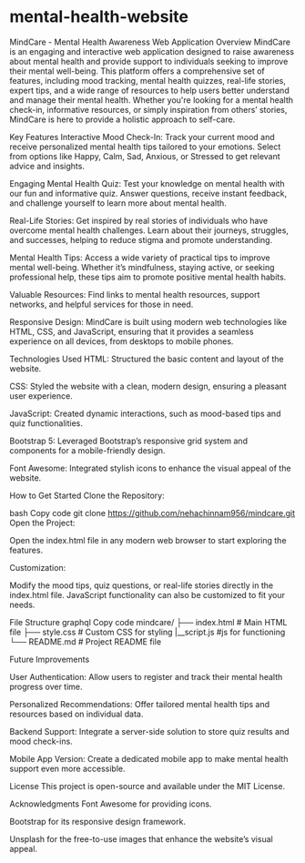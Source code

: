 # mental-health-website
MindCare - Mental Health Awareness Web Application
Overview
MindCare is an engaging and interactive web application designed to raise awareness about mental health and provide support to individuals seeking to improve their mental well-being. This platform offers a comprehensive set of features, including mood tracking, mental health quizzes, real-life stories, expert tips, and a wide range of resources to help users better understand and manage their mental health. Whether you're looking for a mental health check-in, informative resources, or simply inspiration from others’ stories, MindCare is here to provide a holistic approach to self-care.

Key Features
Interactive Mood Check-In: Track your current mood and receive personalized mental health tips tailored to your emotions. Select from options like Happy, Calm, Sad, Anxious, or Stressed to get relevant advice and insights.

Engaging Mental Health Quiz: Test your knowledge on mental health with our fun and informative quiz. Answer questions, receive instant feedback, and challenge yourself to learn more about mental health.

Real-Life Stories: Get inspired by real stories of individuals who have overcome mental health challenges. Learn about their journeys, struggles, and successes, helping to reduce stigma and promote understanding.

Mental Health Tips: Access a wide variety of practical tips to improve mental well-being. Whether it’s mindfulness, staying active, or seeking professional help, these tips aim to promote positive mental health habits.

Valuable Resources: Find links to mental health resources, support networks, and helpful services for those in need.

Responsive Design: MindCare is built using modern web technologies like HTML, CSS, and JavaScript, ensuring that it provides a seamless experience on all devices, from desktops to mobile phones.

Technologies Used
HTML: Structured the basic content and layout of the website.

CSS: Styled the website with a clean, modern design, ensuring a pleasant user experience.

JavaScript: Created dynamic interactions, such as mood-based tips and quiz functionalities.

Bootstrap 5: Leveraged Bootstrap’s responsive grid system and components for a mobile-friendly design.

Font Awesome: Integrated stylish icons to enhance the visual appeal of the website.

How to Get Started
Clone the Repository:

bash
Copy code
git clone https://github.com/nehachinnam956/mindcare.git
Open the Project:

Open the index.html file in any modern web browser to start exploring the features.

Customization:

Modify the mood tips, quiz questions, or real-life stories directly in the index.html file. JavaScript functionality can also be customized to fit your needs.

File Structure
graphql
Copy code
mindcare/
├── index.html              # Main HTML file
├── style.css               # Custom CSS for styling
|__script.js                #js for functioning 
└── README.md               # Project README file

Future Improvements

User Authentication: Allow users to register and track their mental health progress over time.

Personalized Recommendations: Offer tailored mental health tips and resources based on individual data.

Backend Support: Integrate a server-side solution to store quiz results and mood check-ins.

Mobile App Version: Create a dedicated mobile app to make mental health support even more accessible.

License
This project is open-source and available under the MIT License.

Acknowledgments
Font Awesome for providing icons.

Bootstrap for its responsive design framework.

Unsplash for the free-to-use images that enhance the website’s visual appeal.
